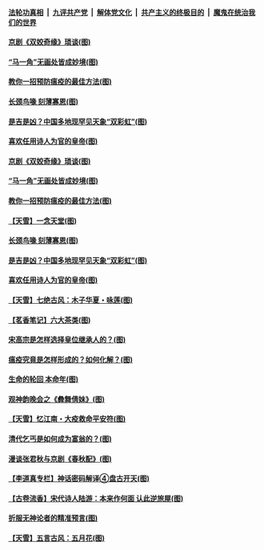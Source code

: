 ####  [法轮功真相](../../../../basic/blob/master/README.md?t=05232331) &nbsp;|&nbsp; [九评共产党](../../../../9ping.md/blob/master/README.md?t=05232331) &nbsp;|&nbsp; [解体党文化](../../../../jtdwh.md/blob/master/README.md?t=05232331)  &nbsp;|&nbsp; [共产主义的终极目的](../../../../gczydzjmd.md/blob/master/README.md?t=05232331) &nbsp;|&nbsp; [魔鬼在统治我们的世界](../../../../mgztzwmdsj.md/blob/master/README.md?t=05232331) 

#### [京剧《双姣奇缘》琐谈(图)](../pages/p7/934155.md?t=05232331) 

#### [“马一角”无画处皆成妙境(图)](../pages/p7/932390.md?t=05232331) 

#### [教你一招预防瘟疫的最佳方法(图)](../pages/p7/934075.md?t=05232331) 

#### [长颈鸟喙 刻薄寡恩(图)](../pages/p7/933643.md?t=05232331) 

#### [是吉是凶？中国多地现罕见天象“双彩虹”(图)](../pages/p7/933827.md?t=05232331) 

#### [喜欢任用诗人为官的皇帝(图)](../pages/p7/933884.md?t=05232331) 

#### [京剧《双姣奇缘》琐谈(图)](../pages/p7/934155.md?t=05232331) 

#### [“马一角”无画处皆成妙境(图)](../pages/p7/932390.md?t=05232331) 

#### [教你一招预防瘟疫的最佳方法(图)](../pages/p7/934075.md?t=05232331) 

#### [【天雪】一念天堂(图)](../pages/p7/933737.md?t=05232331) 

#### [长颈鸟喙 刻薄寡恩(图)](../pages/p7/933643.md?t=05232331) 

#### [是吉是凶？中国多地现罕见天象“双彩虹”(图)](../pages/p7/933827.md?t=05232331) 

#### [喜欢任用诗人为官的皇帝(图)](../pages/p7/933884.md?t=05232331) 

#### [【天雪】七绝古风：木子华夏・咏莲(图)](../pages/p7/933657.md?t=05232331) 

#### [【茗香笔记】六大茶类(图)](../pages/p7/933648.md?t=05232331) 

#### [宋高宗是怎样选择皇位继承人的？(图)](../pages/p7/933637.md?t=05232331) 

#### [瘟疫究竟是怎样形成的？如何化解？(图)](../pages/p7/933857.md?t=05232331) 

#### [生命的轮回 本命年(图)](../pages/p7/933451.md?t=05232331) 

#### [观神韵晚会之《彜舞倩妹》(图)](../pages/p7/932869.md?t=05232331) 

#### [【天雪】忆江南・大疫救命平安符(图)](../pages/p7/933649.md?t=05232331) 

#### [清代乞丐是如何成为富翁的？(图)](../pages/p7/933639.md?t=05232331) 

#### [漫谈张君秋与京剧《春秋配》(图)](../pages/p7/933445.md?t=05232331) 

#### [【李道真专栏】神话密码解译④盘古开天(图)](../pages/p7/933450.md?t=05232331) 

#### [【古卷流香】宋代诗人陆游：本来作何面 认此逆旅屋(图)](../pages/p7/933630.md?t=05232331) 

#### [折服无神论者的精准预言(图)](../pages/p7/933535.md?t=05232331) 

#### [【天雪】五言古风：五月花(图)](../pages/p7/933377.md?t=05232331) 

